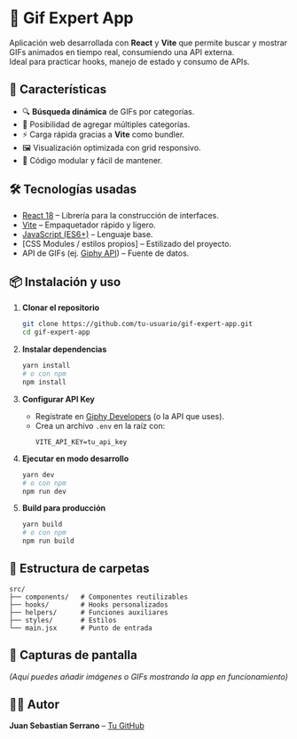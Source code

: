 # 📸 Gif Expert App

Aplicación web desarrollada con **React** y **Vite** que permite buscar y mostrar GIFs animados en tiempo real, consumiendo una API externa.  
Ideal para practicar hooks, manejo de estado y consumo de APIs.

## 🚀 Características

- 🔍 **Búsqueda dinámica** de GIFs por categorías.
- 📂 Posibilidad de agregar múltiples categorías.
- ⚡ Carga rápida gracias a **Vite** como bundler.
- 🖼️ Visualización optimizada con grid responsivo.
- 🎯 Código modular y fácil de mantener.

## 🛠️ Tecnologías usadas

- [React 18](https://reactjs.org/) – Librería para la construcción de interfaces.
- [Vite](https://vitejs.dev/) – Empaquetador rápido y ligero.
- [JavaScript (ES6+)](https://developer.mozilla.org/es/docs/Web/JavaScript) – Lenguaje base.
- [CSS Modules / estilos propios] – Estilizado del proyecto.
- API de GIFs (ej. [Giphy API](https://developers.giphy.com/)) – Fuente de datos.

## 📦 Instalación y uso

1. **Clonar el repositorio**  
   ```bash
   git clone https://github.com/tu-usuario/gif-expert-app.git
   cd gif-expert-app
   ```

2. **Instalar dependencias**  
   ```bash
   yarn install
   # o con npm
   npm install
   ```

3. **Configurar API Key**  
   - Regístrate en [Giphy Developers](https://developers.giphy.com/) (o la API que uses).
   - Crea un archivo `.env` en la raíz con:
     ```env
     VITE_API_KEY=tu_api_key
     ```

4. **Ejecutar en modo desarrollo**  
   ```bash
   yarn dev
   # o con npm
   npm run dev
   ```

5. **Build para producción**  
   ```bash
   yarn build
   # o con npm
   npm run build
   ```

## 📂 Estructura de carpetas

```plaintext
src/
├── components/   # Componentes reutilizables
├── hooks/        # Hooks personalizados
├── helpers/      # Funciones auxiliares
├── styles/       # Estilos
└── main.jsx      # Punto de entrada
```

## 📸 Capturas de pantalla

*(Aquí puedes añadir imágenes o GIFs mostrando la app en funcionamiento)*

## 🧑‍💻 Autor

**Juan Sebastian Serrano** – [Tu GitHub](https://github.com/juseser)  
